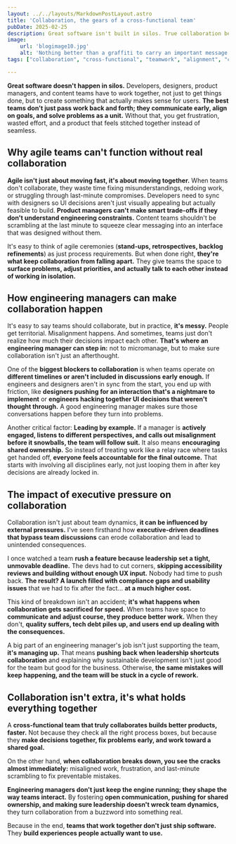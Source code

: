 ```yaml
---
layout: ../../layouts/MarkdownPostLayout.astro
title: 'Collaboration, the gears of a cross-functional team'
pubDate: 2025-02-25
description: Great software isn't built in silos. True collaboration between developers, designers, and product managers leads to better products, fewer misunderstandings, and a more effective agile process.
image:
    url: 'blogimage10.jpg'
    alt: 'Nothing better than a graffiti to carry an important message'
tags: ["collaboration", "cross-functional", "teamwork", "alignment", "communication", "decision-making", "transparency", "team-culture", "agile", "product-delivery", "process", "leadership","my-5-core-values"]

---
```


**Great software doesn't happen in silos.** Developers, designers, product managers, and content teams have to work together, not just to get things done, but to create something that actually makes sense for users. **The best teams don't just pass work back and forth; they communicate early, align on goals, and solve problems as a unit.** Without that, you get frustration, wasted effort, and a product that feels stitched together instead of seamless.

## Why agile teams can't function without real collaboration

**Agile isn't just about moving fast, it's about moving together.** When teams don't collaborate, they waste time fixing misunderstandings, redoing work, or struggling through last-minute compromises. Developers need to sync with designers so UI decisions aren't just visually appealing but actually feasible to build. **Product managers can't make smart trade-offs if they don't understand engineering constraints.** Content teams shouldn't be scrambling at the last minute to squeeze clear messaging into an interface that was designed without them.

It's easy to think of agile ceremonies (**stand-ups, retrospectives, backlog refinements**) as just process requirements. But when done right, **they're what keep collaboration from falling apart.** They give teams the space to **surface problems, adjust priorities, and actually talk to each other instead of working in isolation.**

## How engineering managers can make collaboration happen

It's easy to say teams should collaborate, but in practice, **it's messy.** People get territorial. Misalignment happens. And sometimes, teams just don't realize how much their decisions impact each other. **That's where an engineering manager can step in:** not to micromanage, but to make sure collaboration isn't just an afterthought.

One of the **biggest blockers to collaboration** is when teams operate on **different timelines or aren't included in discussions early enough.** If engineers and designers aren't in sync from the start, you end up with friction, like **designers pushing for an interaction that's a nightmare to implement** or **engineers hacking together UI decisions that weren't thought through.** A good engineering manager makes sure those conversations happen before they turn into problems.

Another critical factor: **Leading by example.** If a manager is **actively engaged, listens to different perspectives, and calls out misalignment before it snowballs, the team will follow suit.** It also means **encouraging shared ownership.** So instead of treating work like a relay race where tasks get handed off, **everyone feels accountable for the final outcome.** That starts with involving all disciplines early, not just looping them in after key decisions are already locked in.

## The impact of executive pressure on collaboration

Collaboration isn't just about team dynamics, **it can be influenced by external pressures.** I've seen firsthand how **executive-driven deadlines that bypass team discussions** can erode collaboration and lead to unintended consequences.

I once watched a team **rush a feature because leadership set a tight, unmovable deadline.** The devs had to cut corners, **skipping accessibility reviews and building without enough UX input.** Nobody had time to push back. **The result? A launch filled with compliance gaps and usability issues** that we had to fix after the fact... **at a much higher cost.**

This kind of breakdown isn't an accident; **it's what happens when collaboration gets sacrificed for speed.** When teams have space to **communicate and adjust course, they produce better work.** When they don't, **quality suffers, tech debt piles up, and users end up dealing with the consequences.**

A big part of an engineering manager's job isn't just supporting the team, **it's managing up.** That means **pushing back when leadership shortcuts collaboration** and explaining why sustainable development isn't just good for the team but good for the business. Otherwise, **the same mistakes will keep happening, and the team will be stuck in a cycle of rework.**

## Collaboration isn't extra, it's what holds everything together

A **cross-functional team that truly collaborates builds better products, faster.** Not because they check all the right process boxes, but because they **make decisions together, fix problems early, and work toward a shared goal.**

On the other hand, **when collaboration breaks down, you see the cracks almost immediately:** misaligned work, frustration, and last-minute scrambling to fix preventable mistakes.

**Engineering managers don't just keep the engine running; they shape the way teams interact.** By fostering **open communication, pushing for shared ownership, and making sure leadership doesn't wreck team dynamics,** they turn collaboration from a buzzword into something real.

Because in the end, **teams that work together don't just ship software.** They **build experiences people actually want to use.**
